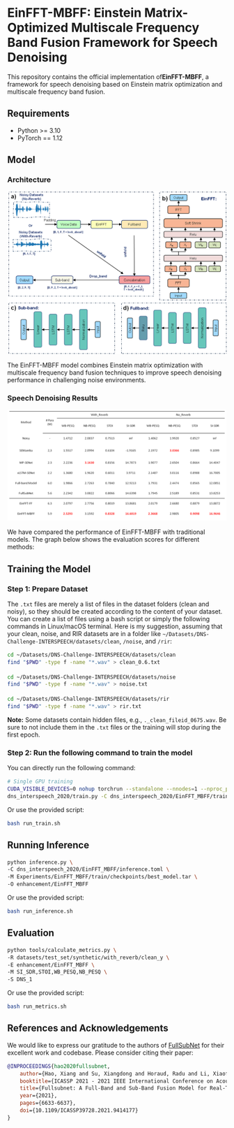 # EinFFT-MBFF: Einstein Matrix-Optimized Multiscale Frequency Band Fusion Framework for Speech Denoising

This repository contains the official implementation of ​**EinFFT-MBFF**, a framework for speech denoising based on Einstein matrix optimization and multiscale frequency band fusion.

## Requirements

- Python >= 3.10
- PyTorch == 1.12

## Model

### Architecture
![Model Architecture](img/model.jpg)

The EinFFT-MBFF model combines Einstein matrix optimization with multiscale frequency band fusion techniques to improve speech denoising performance in challenging noise environments.

### Speech Denoising Results
![Comparison Scores](img/result.jpg)

We have compared the performance of EinFFT-MBFF with traditional models. The graph below shows the evaluation scores for different methods:


## Training the Model

### Step 1: Prepare Dataset
The `.txt` files are merely a list of files in the dataset folders (clean and noisy), so they should be created according to the content of your dataset. You can create a list of files using a bash script or simply the following commands in Linux/macOS terminal. Here is my suggestion, assuming that your clean, noise, and RIR datasets are in a folder like `~/Datasets/DNS-Challenge-INTERSPEECH/datasets/clean`, `/noise`, and `/rir`:

```bash
cd ~/Datasets/DNS-Challenge-INTERSPEECH/datasets/clean
find "$PWD" -type f -name "*.wav" > clean_0.6.txt

cd ~/Datasets/DNS-Challenge-INTERSPEECH/datasets/noise
find "$PWD" -type f -name "*.wav" > noise.txt

cd ~/Datasets/DNS-Challenge-INTERSPEECH/datasets/rir
find "$PWD" -type f -name "*.wav" > rir.txt
```
**Note:**​ Some datasets contain hidden files, e.g., `._clean_fileid_0675.wav`. Be sure to not include them in the `.txt` files or the training will stop during the first epoch.

### Step 2: Run the following command to train the model
You can directly run the following command:

```bash
# Single GPU training
CUDA_VISIBLE_DEVICES=0 nohup torchrun --standalone --nnodes=1 --nproc_per_node=1 \
dns_interspeech_2020/train.py -C dns_interspeech_2020/EinFFT_MBFF/train.toml > train.log 2>&1 &
```

Or use the provided script:
```bash
bash run_train.sh 
``` 

## Running Inference
```bash
python inference.py \
-C dns_interspeech_2020/EinFFT_MBFF/inference.toml \
-M Experiments/EinFFT_MBFF/train/checkpoints/best_model.tar \
-O enhancement/EinFFT_MBFF
```
Or use the provided script:
```bash
bash run_inference.sh
```

## Evaluation
```bash
python tools/calculate_metrics.py \
-R datasets/test_set/synthetic/with_reverb/clean_y \
-E enhancement/EinFFT_MBFF \
-M SI_SDR,STOI,WB_PESQ,NB_PESQ \
-S DNS_1
```
Or use the provided script:
```bash
bash run_metrics.sh
```

## References and Acknowledgements
We would like to express our gratitude to the authors of [FullSubNet](https://github.com/Audio-WestlakeU/FullSubNet) for their excellent work and codebase. Please consider citing their paper:


```bibtex
@INPROCEEDINGS{hao2020fullsubnet,
    author={Hao, Xiang and Su, Xiangdong and Horaud, Radu and Li, Xiaofei},
    booktitle={ICASSP 2021 - 2021 IEEE International Conference on Acoustics, Speech and Signal Processing (ICASSP)},
    title={Fullsubnet: A Full-Band and Sub-Band Fusion Model for Real-Time Single-Channel Speech Enhancement},
    year={2021},
    pages={6633-6637},
    doi={10.1109/ICASSP39728.2021.9414177}
}
```






